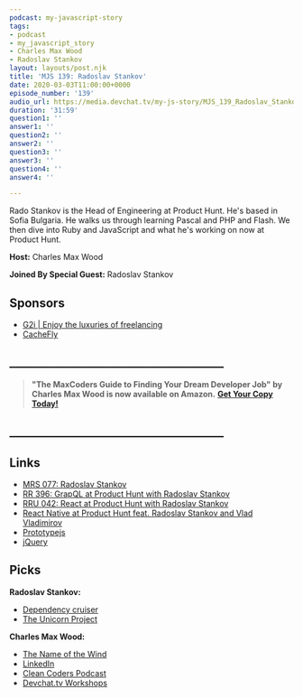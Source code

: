 ```yaml
---
podcast: my-javascript-story
tags:
- podcast
- my_javascript_story
- Charles Max Wood
- Radoslav Stankov
layout: layouts/post.njk
title: 'MJS 139: Radoslav Stankov'
date: 2020-03-03T11:00:00+0000
episode_number: '139'
audio_url: https://media.devchat.tv/my-js-story/MJS_139_Radoslav_Stankov.mp3
duration: '31:59'
question1: ''
answer1: ''
question2: ''
answer2: ''
question3: ''
answer3: ''
question4: ''
answer4: ''

---
```

Rado Stankov is the Head of Engineering at Product Hunt. He's based in Sofia Bulgaria. He walks us through learning Pascal and PHP and Flash. We then dive into Ruby and JavaScript and what he's working on now at Product Hunt.

**Host:** Charles Max Wood

**Joined By Special Guest:** Radoslav Stankov

## Sponsors

* [G2i | Enjoy the luxuries of freelancing](https://www.g2i.co/?utm_source=My_Javascript_story&utm_medium=Podcast&utm_campaign=DevChat)
* [CacheFly](https://www.cachefly.com/)

## **______________________________________**

> **"The MaxCoders Guide to Finding Your Dream Developer Job" by Charles Max Wood is now available on Amazon.** [**Get Your Copy Today!**](https://www.amazon.com/gp/product/B081MBL5C9/ref=as_li_ss_tl?ie=UTF8&linkCode=sl1&tag=devchattv-20&linkId=9d61363241636e2546ef46abba198746&language=en_US)

## **______________________________________**

## Links

* [MRS 077: Radoslav Stankov](https://devchat.tv/my-ruby-story/mrs-077-radoslav-stankov/)
* [RR 396: GrapQL at Product Hunt with Radoslav Stankov](https://devchat.tv/ruby-rogues/rr-396-graphql-at-product-hunt-with-radoslav-stankov/)
* [RRU 042: React at Product Hunt with Radoslav Stankov](https://devchat.tv/react-round-up/rru-042-react-at-product-hunt-with-radoslav-stankov/)
* [React Native at Product Hunt feat. Radoslav Stankov and Vlad Vladimirov](https://devchat.tv/react-native-radio/react-native-at-product-hunt-feat-radoslav-stankov-and-vlad-vladimirov/)
* [Prototypejs](http://prototypejs.org/)
* [jQuery](https://jquery.com/)

## Picks

**Radoslav Stankov:**

* [Dependency cruiser](https://www.npmjs.com/package/dependency-cruiser)
* [The Unicorn Project](https://www.goodreads.com/book/show/44333183-the-unicorn-project?from_search=true&qid=fN6OvPpdSi&rank=1)

**Charles Max Wood:**

* [The Name of the Wind](https://www.amazon.com/Name-Wind-Patrick-Rothfuss/dp/0756404746)
* [LinkedIn](https://www.linkedin.com/in/charlesmaxwood/)
* [Clean Coders Podcast](https://devchat.tv/clean-coders/)
* [Devchat.tv Workshops](https://devchat.tv/workshops/)